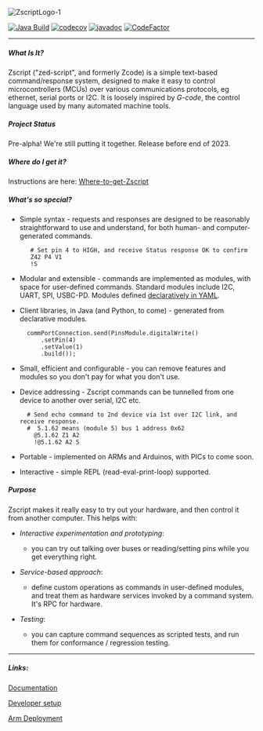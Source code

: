 ![ZscriptLogo-1](https://github.com/susanw1/zscript/assets/54667166/782f22bc-a916-446f-a5f5-1de6e13dff60)

[![Java Build](https://github.com/susanw1/zscript/actions/workflows/maven.yaml/badge.svg)](https://github.com/susanw1/zscript/actions/workflows/maven.yaml)
[![codecov](https://codecov.io/gh/susanw1/zscript/graph/badge.svg?token=V4A5P958UU)](https://codecov.io/gh/susanw1/zscript)
[![javadoc](https://javadoc.io/badge2/net.zscript/zscript-all/javadoc.svg)](https://javadoc.io/doc/net.zscript/zscript-all)
[![CodeFactor](https://www.codefactor.io/repository/github/susanw1/zscript/badge)](https://www.codefactor.io/repository/github/susanw1/zscript)

***

##### What Is It?

Zscript ("zed-script", and formerly Zcode) is a simple text-based command/response system, designed to make it easy to control microcontrollers (MCUs) over various communications
protocols, eg ethernet, serial ports or I2C. It is loosely inspired by *G-code*, the control language used by many automated machine tools.

##### Project Status

Pre-alpha! We're still putting it together. Release before end of 2023.

##### Where do I get it?

Instructions are here: [Where-to-get-Zscript](https://github.com/susanw1/zscript/wiki/Where-to-get-Zscript)

##### What's so special?

* Simple syntax - requests and responses are designed to be reasonably straightforward to use and understand, for both human- and computer-generated commands.

         # Set pin 4 to HIGH, and receive Status response OK to confirm
         Z42 P4 V1
         !S
* Modular and extensible - commands are implemented as modules, with space for user-defined commands. Standard modules include I2C, UART, SPI, USBC-PD. Modules
  defined [declaratively in YAML](https://github.com/susanw1/zscript/tree/master/model/standard-module-definitions/src/main/resources/zscript-datamodel/00xx-base-modules).

* Client libraries, in Java (and Python, to come) - generated from declarative modules.

        commPortConnection.send(PinsModule.digitalWrite()
            .setPin(4)
            .setValue(1)
            .build());

* Small, efficient and configurable - you can remove features and modules so you don't pay for what you don't use.

* Device addressing - Zscript commands can be tunnelled from one device to another over serial, I2C etc.

        # Send echo command to 2nd device via 1st over I2C link, and receive response.  
        #  5.1.62 means (module 5) bus 1 address 0x62
          @5.1.62 Z1 A2
          !@5.1.62 A2 S
* Portable - implemented on ARMs and Arduinos, with PICs to come soon.

* Interactive - simple REPL (read-eval-print-loop) supported.

##### Purpose

Zscript makes it really easy to try out your hardware, and then control it from another computer. This helps with:

* _Interactive experimentation and prototyping_:
    - you can try out talking over buses or reading/setting pins while you get everything right.

* _Service-based approach_:
    - define custom operations as commands in user-defined modules, and treat them as hardware services invoked by a command system. It's RPC for hardware.

* _Testing_:
    - you can capture command sequences as scripted tests, and run them for conformance / regression testing.

*** 

##### Links:

[Documentation](docs/spec/zscript-description.md)

[Developer setup](docs/dev/dev-setup.md)

[Arm Deployment](receivers/native/arm/no-os/docs/stlink-deployment.md)
